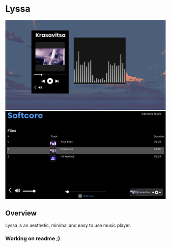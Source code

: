 # Lyssa

<img src="https://github.com/cococry/lyssa/blob/main/Lyssa.png" width="1000"  /> 
<img src="https://github.com/cococry/lyssa/blob/main/lyssa-app.png" width="1000"  /> 

## Overview

Lyssa is an aesthetic, minimal and easy to use music player.  

### Working on readme ;)
